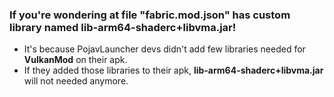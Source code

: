 ### If you're wondering at file "**fabric.mod.json**" has custom library named **lib-arm64-shaderc+libvma.jar**!
- It's because PojavLauncher devs didn't add few libraries needed for **VulkanMod** on their apk.
- If they added those libraries to their apk, **lib-arm64-shaderc+libvma.jar** will not needed anymore.
